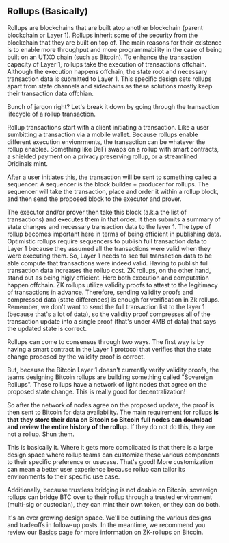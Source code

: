 ## Rollups (Basically)

Rollups are blockchains that are built atop another blockchain (parent blockchain or Layer 1). Rollups inherit some of the security from the blockchain that they are built on top of. The main reasons for their existence is to enable more throughput and more programmability in the case of being built on an UTXO chain (such as Bitcoin). To enhance the transaction capacity of Layer 1, rollups take the execution of transactions offchain. Although the execution happens offchain, the state root and necessary transaction data is submitted to Layer 1. This specific design sets rollups apart from state channels and sidechains as these solutions mostly keep their transaction data offchian.

Bunch of jargon right? Let's break it down by going through the transaction lifecycle of a rollup transaction.

Rollup transactions start with a client initiating a transaction. Like a user sumbitting a transaction via a mobile wallet. Because rollups enable different execution envionrments, the transaction can be whatever the rollup enables. Something like DeFi swaps on a rollup with smart contracts, a shielded payment on a privacy preserving rollup, or a streamlined Oridinals mint. 

After a user initiates this, the transaction will be sent to something called a sequencer. A sequencer is the block builder + producer for rollups. The sequencer will take the transaction, place and order it within a rollup block, and then send the proposed block to the executor and prover.

The executor and/or prover then take this block (a.k.a the list of transactions) and executes them in that order. It then submits a summary of state changes and necessary transaction data to the layer 1. The type of rollup becomes important here in terms of being efficient in publishing data. Optimistic rollups require sequencers to publish full transaction data to Layer 1 because they assumed all the transactions were valid when they were executing them. So, Layer 1 needs to see full transaction data to be able compute that transactions were indeed valid. Having to publish full transaction data increases the rollup cost. ZK rollups, on the other hand, stand out as being higly efficient. Here both execution and computation happen offchain. ZK rollups utilize validity proofs to attest to the legitimacy of transactions in advance. Therefore, sending validity proofs and compressed data (state differences) is enough for verification in Zk rollups. Remember, we don't want to send the full transaction list to the layer 1 (because that's a lot of data), so the validity proof compresses all of the transaction update into a single proof (that's under 4MB of data) that says the updated state is correct.

Rollups can come to consensus through two ways. The first way is by having a smart contract in the Layer 1 protocol that verifies that the state change proposed by the validity proof is correct.

But, because the Bitcoin Layer 1 doesn't currently verify validity proofs, the teams designing Bitcoin rollups are building something called "Sovereign Rollups". These rollups have a network of light nodes that agree on the proposed state change. This is really good for decentralization!

So after the network of nodes agree on the proposed update, the proof is then sent to Bitcoin for data availability. The main requirement for rollups **is that they store their data on Bitcoin so Bitcoin full nodes can download and review the entire history of the rollup**. If they do not do this, they are not a rollup. Shun them.

This is basically it. Where it gets more complicated is that there is a large design space where rollup teams can customize these various components to their specific preference or usecase. That's good! More customization can mean a better user experience because rollup can tailor its environments to their specific use case.

Additionally, because trustless bridging is not doable on Bitcoin, sovereign rollups can bridge BTC over to their rollup through a trusted environment (multi-sig or custodian), they can mint their own token, or they can do both. 

It's an ever growing design space. We'll be outlining the various designs and tradeoffs in follow-up posts. In the meantime, we recommend you review our [Basics](https://www.bitcoinrollups.io/the-basics) page for more information on ZK-rollups on Bitcoin.
